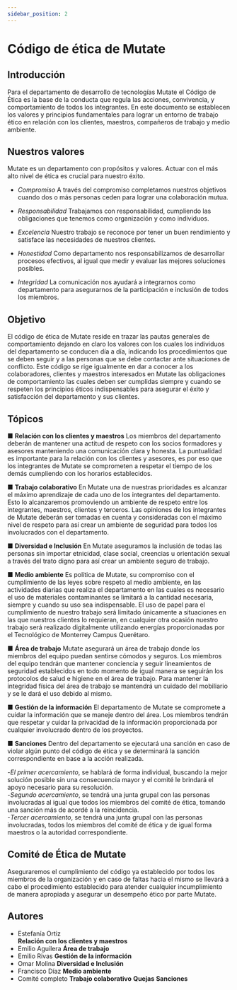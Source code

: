 ```yaml
---
sidebar_position: 2
---
```


# Código de ética de Mutate

## Introducción

Para el departamento de desarrollo de tecnologías Mutate el Código de Ética es la base de la conducta que regula las acciones, convivencia, y comportamiento de todos los integrantes. En este documento se establecen los valores y principios fundamentales para lograr un entorno de trabajo ético en relación con los clientes, maestros, compañeros de trabajo y medio ambiente.

## Nuestros valores

Mutate es un departamento con propósitos y valores. Actuar con el más alto nivel de ética es crucial para nuestro éxito.

- _Compromiso_
  A través del compromiso completamos nuestros objetivos cuando dos o más personas ceden para lograr una colaboración mutua.

- _Responsabilidad_
  Trabajamos con responsabilidad, cumpliendo las obligaciones que tenemos como organización y como individuos.

- _Excelencia_
  Nuestro trabajo se reconoce por tener un buen rendimiento y satisface las necesidades de nuestros clientes.

- _Honestidad_
  Como departamento nos responsabilizamos de desarrollar procesos efectivos, al igual que medir y evaluar las mejores soluciones posibles.

- _Integridad_
  La comunicación nos ayudará a integrarnos como departamento para asegurarnos de la participación e inclusión de todos los miembros.

## Objetivo

El código de ética de Mutate reside en trazar las pautas generales de comportamiento dejando en claro los valores con los cuales los individuos del departamento se conducen día a día, indicando los procedimientos que se deben seguir y a las personas que se debe contactar ante situaciones de conflicto. Este código se rige igualmente en dar a conocer a los colaboradores, clientes y maestros interesados en Mutate las obligaciones de comportamiento las cuales deben ser cumplidas siempre y cuando se respeten los principios éticos indispensables para asegurar el éxito y satisfacción del departamento y sus clientes.

## Tópicos

■ **Relación con los clientes y maestros**
Los miembros del departamento deberán de mantener una actitud de respeto con los socios formadores y asesores manteniendo una comunicación clara y honesta. La puntualidad es importante para la relación con los clientes y asesores, es por eso que los integrantes de Mutate se comprometen a respetar el tiempo de los demás cumpliendo con los horarios establecidos.

■ **Trabajo colaborativo**
En Mutate una de nuestras prioridades es alcanzar el máximo aprendizaje de cada uno de los integrantes del departamento. Esto lo alcanzaremos promoviendo un ambiente de respeto entre los integrantes, maestros, clientes y terceros. Las opiniones de los integrantes de Mutate deberán ser tomadas en cuenta y consideradas con el máximo nivel de respeto para así crear un ambiente de seguridad para todos los involucrados con el departamento.

■ **Diversidad e Inclusión**
En Mutate aseguramos la inclusión de todas las personas sin importar etnicidad, clase social, creencias u orientación sexual a través del trato digno para así crear un ambiente seguro de trabajo.

■ **Medio ambiente**
Es política de Mutate, su compromiso con el cumplimiento de las leyes sobre respeto al medio ambiente, en las actividades diarias que realiza el departamento en las cuales es necesario el uso de materiales contaminantes se limitará a la cantidad necesaria, siempre y cuando su uso sea indispensable. El uso de papel para el cumplimiento de nuestro trabajo será limitado únicamente a situaciones en las que nuestros clientes lo requieran, en cualquier otra ocasión nuestro trabajo será realizado digitalmente utilizando energías proporcionadas por el Tecnológico de Monterrey Campus Querétaro.

■ **Área de trabajo**
Mutate asegurará un área de trabajo donde los miembros del equipo puedan sentirse cómodos y seguros. Los miembros del equipo tendrán que mantener conciencia y seguir lineamientos de seguridad establecidos en todo momento de igual manera se seguirán los protocolos de salud e higiene en el área de trabajo. Para mantener la integridad física del área de trabajo se mantendrá un cuidado del mobiliario y se le dará el uso debido al mismo.

■ **Gestión de la información**
El departamento de Mutate se compromete a cuidar la información que se maneje dentro del área. Los miembros tendrán que respetar y cuidar la privacidad de la información proporcionada por cualquier involucrado dentro de los proyectos.

■ **Sanciones**
Dentro del departamento se ejecutará una sanción en caso de violar algún punto del código de ética y se determinará la sanción correspondiente en base a la acción realizada.

-_El primer acercamiento_, se hablará de forma individual, buscando la mejor solución posible sin una consecuencia mayor y el comité le brindará el apoyo necesario para su resolución.  
-_Segundo acercamiento_, se tendrá una junta grupal con las personas involucradas al igual que todos los miembros del comité de ética, tomando una sanción más de acordé a la reincidencia.  
-_Tercer acercamiento_, se tendrá una junta grupal con las personas involucradas, todos los miembros del comité de ética y de igual forma maestros o la autoridad correspondiente.

## Comité de Ética de Mutate

Aseguraremos el cumplimiento del código ya establecido por todos los miembros de la organización y en caso de faltas hacia el mismo se llevará a cabo el procedimiento establecido para atender cualquier incumplimiento de manera apropiada y asegurar un desempeño ético por parte Mutate.

## Autores

- Estefanía Ortiz  
  **Relación con los clientes y maestros**
- Emilio Aguilera
  **Área de trabajo**
- Emilio Rivas
  **Gestión de la información**
- Omar Molina
  **Diversidad e Inclusión**
- Francisco Díaz
  **Medio ambiente**
- Comité completo
  **Trabajo colaborativo**
  **Quejas**
  **Sanciones**
